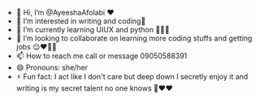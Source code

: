 - 👋 Hi, I’m @AyeeshaAfolabi ❤
- 👀 I’m interested in writing and coding💙
- 🌱 I’m currently learning UIUX and python 🤧🤲🏽
- 💞️ I’m looking to collaborate on learning more coding stuffs and getting jobs 😌❤🤲🏽
- 📫 How to reach me call or message 09050588391
- 😄 Pronouns: she/her 
- ⚡ Fun fact: I act like I don't care but deep down I secretly enjoy it and writing is my secret talent no one knows 🤭♥️❤

<!---
AyeeshaAfolabi/AyeeshaAfolabi is a ✨ special ✨ repository because its `README.md` (this file) appears on your GitHub profile.
You can click the Preview link to take a look at your changes.
--->

